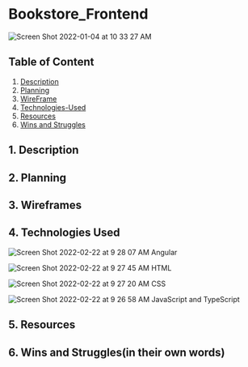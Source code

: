 # Bookstore_Frontend

![Screen Shot 2022-01-04 at 10 33 27 AM](https://user-images.githubusercontent.com/87401362/156385004-4a14a088-dbdb-4d32-b605-7260c45eb6d3.png)


## Table of Content
1. [ Description ](#desc)
2. [ Planning ](#plann)
3. [ WireFrame ](#WireFrame)
4. [ Technologies-Used ](#Technologies-Used)
5. [ Resources ](#Resources)
6. [ Wins and Struggles ](#WinsandStruggles)

<a name="desc"></a>
## 1. Description

<a name="plann"></a>
## 2. Planning

<a name="WireFrame"></a>
## 3. Wireframes

<a name ="Technologies-Used"></a>
## 4. Technologies Used
![Screen Shot 2022-02-22 at 9 28 07 AM](https://user-images.githubusercontent.com/87401362/156384707-4b16d07c-8a15-4c83-b3d1-4e10bc81b54b.png)
Angular

![Screen Shot 2022-02-22 at 9 27 45 AM](https://user-images.githubusercontent.com/87401362/156384737-e96e353d-38f4-4211-bea7-ac99c251a997.png)
HTML

![Screen Shot 2022-02-22 at 9 27 20 AM](https://user-images.githubusercontent.com/87401362/156384767-110fe7f8-08ef-410c-be1a-6525386cb9f7.png)
CSS

![Screen Shot 2022-02-22 at 9 26 58 AM](https://user-images.githubusercontent.com/87401362/156384804-29d9141a-9420-44a8-82b4-b3299d865e01.png)
JavaScript and TypeScript


<a name = "Resources"></a>
## 5. Resources

<a name = "WinsandStruggles"></a>
## 6. Wins and Struggles(in their own words)
